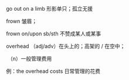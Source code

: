 go out on a limb 形影单只；孤立无援

frown 皱眉；

frown on/upon sb/sth 不赞成某人或某事

overhead （adj/adv）在头上的；高架的 / 在空中；

​                  （n）一般管理费用

 例：the overhead costs 日常管理的花费